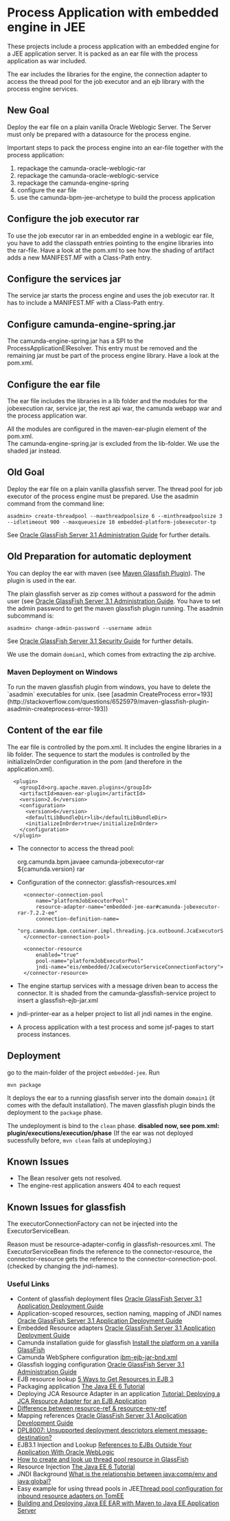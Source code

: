Process Application with embedded engine in JEE
===============================================

These projects include a process application with an embedded engine for a JEE application server. It is packed as an ear file with the process application as war included.

The ear includes the libraries for the engine, the connection adapter to access the thread pool for the job executor and an ejb library with the process engine services.

New Goal
--------

Deploy the ear file on a plain vanilla Oracle Weblogic Server. The Server must only be prepared with a datasource for the process engine. 

Important steps to pack the process engine into an ear-file together with the process application:

1. repackage the camunda-oracle-weblogic-rar
2. repackage the camunda-oracle-weblogic-service
3. repackage the camunda-engine-spring
4. configure the ear file
5. use the camunda-bpm-jee-archetype to build the process application 

Configure the job executor rar
------------------------------

To use the job executor rar in an embedded engine in a weblogic ear file, you have to add the classpath entries pointing to the engine libraries into the rar-file. Have a look at the pom.xml to see how the shading of artifact adds a new MANIFEST.MF with a Class-Path entry.

Configure the services jar
--------------------------

The service jar starts the process engine and uses the job executor rar. It has to include a MANIFEST.MF with a Class-Path entry.

Configure camunda-engine-spring.jar
-----------------------------------

The camunda-engine-spring.jar has a SPI to the ProcessApplicationElResolver. This entry must be removed and the remaining jar must be part of the process engine library. Have a look at the pom.xml.

Configure the ear file
----------------------

The ear file includes the libraries in a lib folder and the modules for the jobexecution rar, service jar, the rest api war, the camunda webapp war and the process application war.

All the modules are configured in the maven-ear-plugin element of the pom.xml.       
The camunda-engine-spring.jar is excluded from the lib-folder. We use the shaded jar instead.

Old Goal
-----

Deploy the ear file on a plain vanilla glassfish server. The thread pool for job executor of the process engine must be prepared. Use the asadmin command from the command line:

    asadmin> create-threadpool --maxthreadpoolsize 6 --minthreadpoolsize 3 --idletimeout 900 --maxqueuesize 10 embedded-platform-jobexecutor-tp

See [Oracle GlassFish Server 3.1 Administration Guide](http://docs.oracle.com/cd/E18930_01/html/821-2416/ablud.html#ggkwj) for further details.

Old Preparation for automatic deployment
------------------------------------  

You can deploy the ear with maven (see [Maven Glassfish Plugin](https://maven-glassfish-plugin.java.net/)). The plugin is used in the ear. 

The plain glassfish server as zip comes without a password for the admin user (see [Oracle GlassFish Server 3.1 Administration Guide](http://docs.oracle.com/cd/E18930_01/html/821-2416/giubb.html#scrolltoc). You have to set the admin password to get the maven glassfish plugin running. The asadmin subcommand is:

    asadmin> change-admin-password --username admin
    
See [Oracle GlassFish Server 3.1 Security Guide](http://docs.oracle.com/cd/E18930_01/html/821-2435/ghgrp.html#ghgpu) for further details.

We use the domain `domian1`, which comes from extracting the zip archive.

<h3>Maven Deployment on Windows</h3>
To run the maven glassfish plugin from windows, you have to delete the `asadmin` executables for unix. (see [asadmin CreateProcess error=193](http://stackoverflow.com/questions/6525979/maven-glassfish-plugin-asadmin-createprocess-error-193))

Content of the ear file
-----------------------

The ear file is controlled by the pom.xml. It includes the engine libraries in a lib folder. The sequence to start the modules is controlled by the initializeInOrder configuration in the pom (and therefore in the application.xml).

      <plugin>
        <groupId>org.apache.maven.plugins</groupId>
        <artifactId>maven-ear-plugin</artifactId>
        <version>2.6</version>
        <configuration>
          <version>6</version>
          <defaultLibBundleDir>lib</defaultLibBundleDir>
          <initializeInOrder>true</initializeInOrder>
        </configuration>
      </plugin>

* The connector to access the thread pool:

    <dependency>
      <groupId>org.camunda.bpm.javaee</groupId>
      <artifactId>camunda-jobexecutor-rar</artifactId>
      <version>${camunda.version}</version>
      <type>rar</type>
    </dependency>

* Configuration of the connector: glassfish-resources.xml 

    <?xml version="1.0" encoding="UTF-8"?>
    <!DOCTYPE resources PUBLIC "-//GlassFish.org//DTD GlassFish Application Server 3.1 Resource Definitions//EN" "http://glassfish.org/dtds/glassfish-resources_1_5.dtd">
 
    <resources>
        <resource-adapter-config
          resource-adapter-name="embedded-jee-ear#camunda-jobexecutor-rar-7.2.2-ee"
          thread-pool-ids="embedded-platform-jobexecutor-tp" >
        </resource-adapter-config>

        <connector-connection-pool
            name="platformJobExecutorPool"
            resource-adapter-name="embedded-jee-ear#camunda-jobexecutor-rar-7.2.2-ee"
            connection-definition-name=
            "org.camunda.bpm.container.impl.threading.jca.outbound.JcaExecutorServiceConnectionFactory">
        </connector-connection-pool>

        <connector-resource
            enabled="true"
            pool-name="platformJobExecutorPool"
            jndi-name="eis/embedded/JcaExecutorServiceConnectionFactory">
        </connector-resource>        
    </resources>

* The engine startup services with a message driven bean to access the connector. It is shaded from the camunda-glassfish-service project to insert a glassfish-ejb-jar.xml   

* jndi-printer-ear as a helper project to list all jndi names in the engine.

* A process application with a test process and some jsf-pages to start process instances. 

Deployment
----------

go to the main-folder of the project `embedded-jee`. Run

    mvn package  

It deploys the ear to a running glassfish server into the domain `domain1` (it comes with the default installation). The maven glassfish plugin binds the deployment to the `package` phase.

The undeployment is bind to the `clean` phase. **disabled now, see pom.xml: plugin/executions/execution/phase** 
(If the ear was not deployed sucessfully before, `mvn clean` fails at undeploying.)

Known Issues
------------

* The Bean resolver gets not resolved.
* The engine-rest application answers 404 to each request

Known Issues for glassfish
--------------------------

The executorConnectionFactory can not be injected into the ExecutorServiceBean.  

Reason must be resource-adapter-config in glassfish-resources.xml. The ExecutorServiceBean finds the reference to the connector-resource, the connector-resource gets the reference to the connector-connection-pool. (checked by changing the jndi-names).  

<h3>Useful Links</h3>

* Content of glassfish deployment files [Oracle GlassFish Server 3.1 Application Deployment Guide](http://docs.oracle.com/cd/E18930_01/html/821-2417/toc.html)
* Application-scoped resources, section naming, mapping of JNDI names [Oracle GlassFish Server 3.1 Application Deployment Guide](http://docs.oracle.com/cd/E18930_01/html/821-2417/giydj.html)
* Embedded Resource adapters [Oracle GlassFish Server 3.1 Application Deployment Guide](http://docs.oracle.com/cd/E18930_01/html/821-2417/gilxc.html#bealq)
* Camunda installation guide for glassfish [Install the platform on a vanilla GlassFish](http://docs.camunda.org/7.2/guides/installation-guide/glassfish/#bpm-platform-install-the-platform-on-a-vanilla-glassfish)
* Camunda WebSphere configuration [ibm-ejb-jar-bnd.xml](https://github.com/camunda/camunda-bpm-platform-ee/blob/8835d15199535745240b710af86aa526104878e5/distro/ibmWs8/service/src/main/resources/META-INF/ibm-ejb-jar-bnd.xml)
* Glassfish logging configuration [Oracle GlassFish Server 3.1 Administration Guide](http://docs.oracle.com/cd/E18930_01/html/821-2416/abluk.html#scrolltoc)
* EJB resource lookup [5 Ways to Get Resources in EJB 3](http://javahowto.blogspot.ch/2006/06/5-ways-to-get-resources-in-ejb-3.html)
* Packaging application [The Java EE 6 Tutorial](http://docs.oracle.com/javaee/6/tutorial/doc/bnaby.html)
* Deploying JCA Resource Adapter in an application [Tutorial: Deploying a JCA Resource Adapter for an EJB Application](http://www.pramati.com/docstore/1270006/pramati_jca.htm)
* [Difference between resource-ref & resource-env-ref](http://www.coderanch.com/t/157993/java-EJB-SCBCD/certification/Difference-resource-ref-resource-env)
* Mapping references [Oracle GlassFish Server 3.1 Application Development Guide](http://docs.oracle.com/cd/E18930_01/html/821-2418/beaoa.html#scrolltoc)
* [DPL8007: Unsupported deployment descriptors element message-destination?](https://community.oracle.com/thread/2222105) 
* EJB3.1 Injection and Lookup [References to EJBs Outside Your Application With Oracle WebLogic](http://thegreyblog.blogspot.ch/2010/09/references-to-ejbs-outside-your.html)
* [How to create and look up thread pool resource in GlassFish](http://javahowto.blogspot.de/2011/02/how-to-create-and-look-up-thread-pool.html)
* Resource Injection [The Java EE 6 Tutorial](http://docs.oracle.com/javaee/6/tutorial/doc/bncjk.html)
* JNDI Background [What is the relationship between java:comp/env and java:global?](http://stackoverflow.com/questions/7458114/what-is-the-relationship-between-javacomp-env-and-javaglobal)
* Easy example for using thread pools in JEE[Thread pool configuration for inbound resource adapters on TomEE](http://www.tomitribe.com/blog/2014/10/thread-pool-configuration-for-inbound-resource-adapters-on-tomee/)
* [Building and Deploying Java EE EAR with Maven to Java EE Application Server](http://www.developerscrappad.com/1177/java/java-ee/maven/building-and-deploying-java-ee-ear-with-maven-to-java-ee-application-server-part-1-project-directory-structure-amp-module-generation-through-archetype-generate/)
